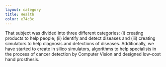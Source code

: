 ```yaml
---
layout: category
title: Health
color: e74c3c
---
```

That subject was divided into three different categories: (i) creating products to help people; (ii) identify and detect diseases and (iii) creating simulators to help diagnosis and detections of diseases. Additionally, we have started to create in silico simulators, algorithms to help specialists in the process of cancer detection by Computer Vision and designed low-cost hand prosthesis.
